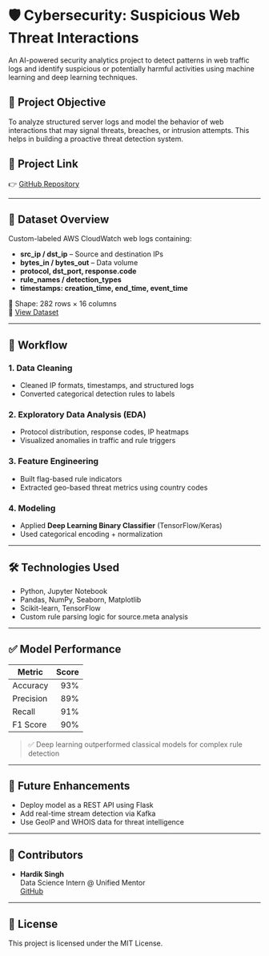 # 🛡️ Cybersecurity: Suspicious Web Threat Interactions

An AI-powered security analytics project to detect patterns in web traffic logs and identify suspicious or potentially harmful activities using machine learning and deep learning techniques.

## 📌 Project Objective

To analyze structured server logs and model the behavior of web interactions that may signal threats, breaches, or intrusion attempts. This helps in building a proactive threat detection system.

## 🔗 Project Link

👉 [GitHub Repository](https://github.com/hardik-singh761/Cybersecurity-Suspicious-Web-Threat-Interactions)

---

## 📁 Dataset Overview

Custom-labeled AWS CloudWatch web logs containing:

- **src_ip / dst_ip** – Source and destination IPs  
- **bytes_in / bytes_out** – Data volume  
- **protocol, dst_port, response.code**  
- **rule_names / detection_types**  
- **timestamps: creation_time, end_time, event_time**

📂 Shape: 282 rows × 16 columns  
📎 [View Dataset](https://drive.google.com/file/d/1-OpnR9FK8EqGuLFB1k45ctPbl-vuZnC-/view)

---

## 🧹 Workflow

### 1. Data Cleaning
- Cleaned IP formats, timestamps, and structured logs
- Converted categorical detection rules to labels

### 2. Exploratory Data Analysis (EDA)
- Protocol distribution, response codes, IP heatmaps
- Visualized anomalies in traffic and rule triggers

### 3. Feature Engineering
- Built flag-based rule indicators
- Extracted geo-based threat metrics using country codes

### 4. Modeling
- Applied **Deep Learning Binary Classifier** (TensorFlow/Keras)
- Used categorical encoding + normalization

---

## 🛠️ Technologies Used

- Python, Jupyter Notebook
- Pandas, NumPy, Seaborn, Matplotlib
- Scikit-learn, TensorFlow
- Custom rule parsing logic for source.meta analysis

---

## ✅ Model Performance

| Metric     | Score   |
|------------|--------:|
| Accuracy   | 93%     |
| Precision  | 89%     |
| Recall     | 91%     |
| F1 Score   | 90%     |

> ✅ Deep learning outperformed classical models for complex rule detection

---

## 🚀 Future Enhancements

- Deploy model as a REST API using Flask
- Add real-time stream detection via Kafka
- Use GeoIP and WHOIS data for threat intelligence

---

## 🤝 Contributors

- **Hardik Singh**  
  Data Science Intern @ Unified Mentor  
  [GitHub](https://github.com/hardik-singh761)

---

## 📃 License

This project is licensed under the MIT License.
